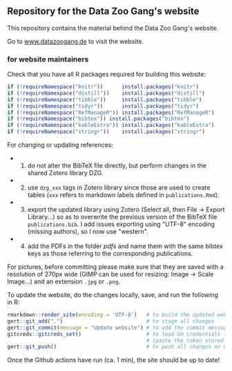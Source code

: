 ## Repository for the Data Zoo Gang's website

This repository contains the material behind the Data Zoo Gang's website.

Go to www.datazoogang.de to visit the website.

### for website maintainers

Check that you have all R packages required for building this website:

```r
if (!requireNamespace("knitr"))      install.packages("knitr")
if (!requireNamespace("distill"))    install.packages("distill")
if (!requireNamespace("tibble"))     install.packages("tibble")
if (!requireNamespace("tidyr"))      install.packages("tidyr")
if (!requireNamespace("RefManageR")) install.packages("RefManageR")
if (!requireNamespace("bibtex")) install.packages("bibtex")
if (!requireNamespace("kableExtra")) install.packages("kableExtra")
if (!requireNamespace("stringr"))    install.packages("stringr")
```

For changing or updating references: 

- 1. do not alter the BibTeX file directly, but perform changes in the shared Zotero library DZG.
- 2. use `dzg_xxx` tags in Zotero library since those are used to create tables (`xxx` refers to markdown labels defined in `publications.Rmd`).
- 3. export the updated library using Zotero (Select all, then File -> Export Library...) so as to overwrite the previous version of the BibTeX file `publications.bib`. I add issues exporting using "UTF-8" encoding (missing authors), so I now use "western".
- 4. add the PDFs in the folder *pdfs* and name them with the same bibtex keys as those referring to the corresponding publications.

For pictures, before committing please make sure that they are saved with a resolution of 270px wide (GIMP can be used for resizing: Image -> Scale Image...) and an extension `.jpg` or `.png`.

To update the website, do the changes locally, save, and run the following in R:

```r
rmarkdown::render_site(encoding = 'UTF-8')   # to build the updated website
gert::git_add(".")                           # to stage all changes
gert::git_commit(message = "Update website") # to add the commit message
gitcreds::gitcreds_set()                     # to load GH credentials (if using token system)
                                             # (paste the token stored in my_GH_token.txt)
gert::git_push()                             # to push all changes on GitHub
```

Once the Github actions have run (ca. 1 min), the site should be up to date!
